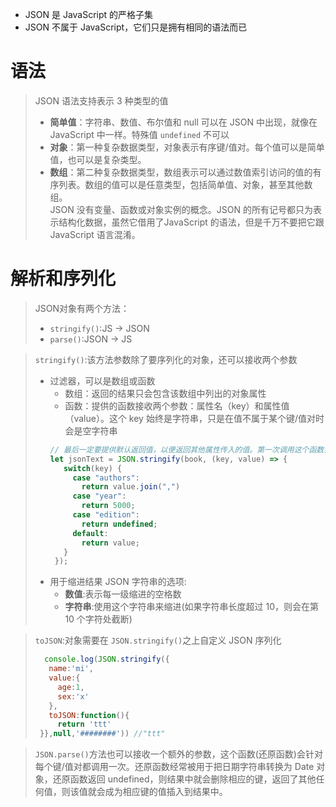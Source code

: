 - JSON 是 JavaScript 的严格子集
- JSON 不属于 JavaScript，它们只是拥有相同的语法而已
# 语法
> JSON 语法支持表示 3 种类型的值
> - **简单值**：字符串、数值、布尔值和 null 可以在 JSON 中出现，就像在 JavaScript 中一样。特殊值 `undefined` 不可以
> - **对象**：第一种复杂数据类型，对象表示有序键/值对。每个值可以是简单值，也可以是复杂类型。
> - **数组**：第二种复杂数据类型，数组表示可以通过数值索引访问的值的有序列表。数组的值可以是任意类型，包括简单值、对象，甚至其他数组。  
> JSON 没有变量、函数或对象实例的概念。JSON 的所有记号都只为表示结构化数据，虽然它借用了JavaScript 的语法，但是千万不要把它跟 JavaScript 语言混淆。

# 解析和序列化
> JSON对象有两个方法：
> - `stringify()`:JS -> JSON
> - `parse()`:JSON -> JS

> `stringify()`:该方法参数除了要序列化的对象，还可以接收两个参数
> - 过滤器，可以是数组或函数
>   - 数组：返回的结果只会包含该数组中列出的对象属性
>   - 函数：提供的函数接收两个参数：属性名（key）和属性值（value）。这个 key 始终是字符串，只是在值不属于某个键/值对时会是空字符串
>   ```javascript
>   // 最后一定要提供默认返回值，以便返回其他属性传入的值。第一次调用这个函数实上会传入空字符串 key，值是 book 对象
>   let jsonText = JSON.stringify(book, (key, value) => { 
>      switch(key) { 
>        case "authors": 
>          return value.join(",") 
>        case "year": 
>          return 5000; 
>        case "edition": 
>          return undefined; 
>        default: 
>          return value; 
>      } 
>    });
>   ```
> - 用于缩进结果 JSON 字符串的选项:
>   - **数值**:表示每一级缩进的空格数
>   - **字符串**:使用这个字符串来缩进(如果字符串长度超过 10，则会在第 10 个字符处截断)

> `toJSON`:对象需要在 `JSON.stringify()`之上自定义 JSON 序列化
> ```javascript
>   console.log(JSON.stringify({
>    name:'mi',
>    value:{
>      age:1,
>      sex:'x'
>    },
>    toJSON:function(){
>      return 'ttt'
>  }},null,'########')) //"ttt"
> ```

> `JSON.parse()`方法也可以接收一个额外的参数，这个函数(还原函数)会针对每个键/值对都调用一次。还原函数经常被用于把日期字符串转换为 Date 对象，还原函数返回 undefined，则结果中就会删除相应的键，返回了其他任何值，则该值就会成为相应键的值插入到结果中。